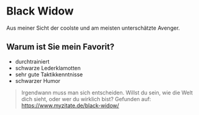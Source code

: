 # Black Widow
Aus meiner Sicht der coolste und am meisten unterschätzte Avenger.
## Warum ist Sie mein Favorit?
* durchtrainiert
* schwarze Lederklamotten
* sehr gute Taktikkenntnisse
* schwarzer Humor
> Irgendwann muss man sich entscheiden. 
> Willst du sein, wie die Welt dich sieht, 
> oder wer du wirklich bist? 
> Gefunden auf: https://www.myzitate.de/black-widow/